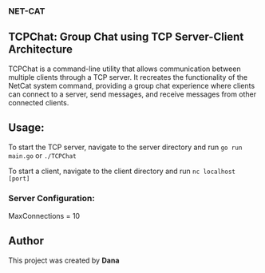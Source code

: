 ### NET-CAT
## TCPChat: Group Chat using TCP Server-Client Architecture

TCPChat is a command-line utility that allows communication between multiple clients through a TCP server. It recreates the functionality of the NetCat system command, providing a group chat experience where clients can connect to a server, send messages, and receive messages from other connected clients.

## Usage:

To start the TCP server, navigate to the server directory and run `go run main.go` or `./TCPChat`

To start a client, navigate to the client directory and run `nc localhost [port]`


### Server Configuration:
MaxConnections = 10 

## Author
This project was created by **Dana**